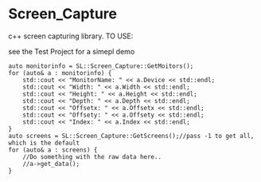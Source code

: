 # Screen_Capture
c++ screen capturing library.
TO USE:

see the Test Project for a simepl demo


	auto monitorinfo = SL::Screen_Capture::GetMoitors();
	for (auto& a : monitorinfo) {
		std::cout << "MonitorName: " << a.Device << std::endl;
		std::cout << "Width: " << a.Width << std::endl;
		std::cout << "Height: " << a.Height << std::endl;
		std::cout << "Depth: " << a.Depth << std::endl;
		std::cout << "Offsetx: " << a.Offsetx << std::endl;
		std::cout << "Offsety: " << a.Offsety << std::endl;
		std::cout << "Index: " << a.Index << std::endl;
	}
	auto screens = SL::Screen_Capture::GetScreens();//pass -1 to get all, which is the default
	for (auto& a : screens) {
		//Do something with the raw data here.. 
		//a->get_data();
	}

